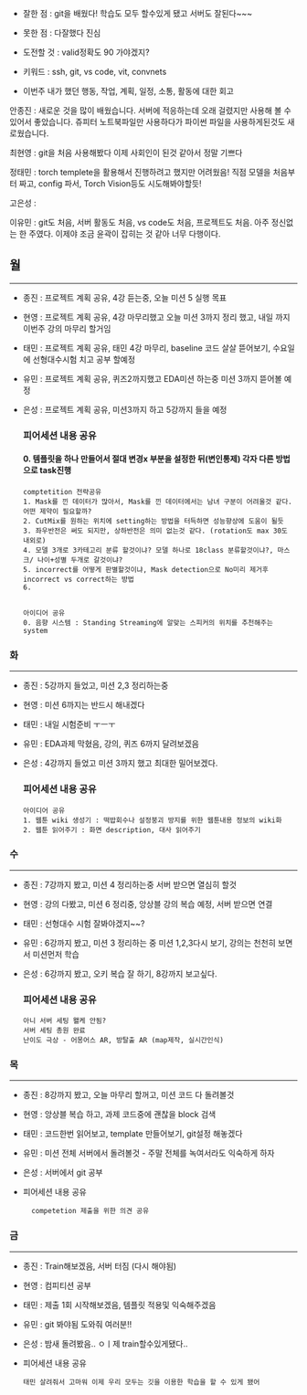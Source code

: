 - 잘한 점 : git을 배웠다! 학습도 모두 할수있게 됐고 서버도 잘된다~~~

- 못한 점 : 다잘했다 진심
    
- 도전할 것 : valid정확도 90 가야겠지?

- 키워드 : ssh, git, vs code, vit, convnets

- 이번주 내가 했던 행동, 작업, 계획, 일정, 소통, 활동에 대한 회고

안종진 : 새로운 것을 많이 배웠습니다. 서버에 적응하는데 오래 걸렸지만 사용해 볼 수 있어서 좋았습니다. 쥬피터 노트북파일만 사용하다가 파이썬 파일을 사용하게된것도 새로웠습니다. 

최현영 : git을 처음 사용해봤다 이제 사회인이 된것 같아서 정말 기쁘다

정태민 : torch templete을 활용해서 진행하려고 했지만 어려웠음! 직점 모델을 처음부터 짜고, config 파서, Torch Vision등도 시도해봐야할듯!

고은성 : 

이유민 : git도 처음, 서버 활동도 처음, vs code도 처음, 프로젝트도 처음. 아주 정신없는 한 주였다. 이제야 조금 윤곽이 잡히는 것 같아 너무 다행이다.

## 월

---

- 종진 : 프로젝트 계획 공유, 4강 듣는중, 오늘 미션 5 실행 목표
- 현영 : 프로젝트 계획 공유, 4강 마무리했고 오늘 미션 3까지 정리 했고, 내일 까지 이번주 강의 마무리 할거임
- 태민 : 프로젝트 계획 공유, 태민 4강 마무리, baseline 코드 살살 뜯어보기, 수요일에 선형대수시험 치고 공부 할예정
- 유민 : 프로젝트 계획 공유, 퀴즈2까지했고 EDA미션 하는중 미션 3까지 뜯어볼 예정
- 은성 : 프로젝트 계획 공유, 미션3까지 하고 5강까지 들을 예정

  ### 피어세션 내용 공유
  #### 0. 템플릿을 하나 만들어서 절대 변경x 부분을 설정한 뒤(변인통제) 각자 다른 방법으로 task진행
  
      comptetition 전략공유 
      1. Mask를 낀 데이터가 많아서, Mask를 낀 데이터에서는 남녀 구분이 어려울것 같다. 어떤 제약이 필요할까?
      2. CutMix를 원하는 위치에 setting하는 방법을 터득하면 성능향상에 도움이 될듯
      3. 좌우반전은 써도 되지만, 상하반전은 의미 없는것 같다. (rotation도 max 30도 내외로)
      4. 모델 3개로 3카테고리 분류 할것이냐? 모델 하나로 18class 분류할것이냐?, 마스크/ 나이+성별 두개로 갈것이냐?
      5. incorrect를 어떻게 판별할것이냐, Mask detection으로 No미리 제거후 incorrect vs correct하는 방법
      6. 
       
  
      아이디어 공유
      0. 음향 시스템 : Standing Streaming에 알맞는 스피커의 위치를 추천해주는 system
      
  

### 화

---

- 종진 : 5강까지 들었고, 미션 2,3 정리하는중
- 현영 : 미션 6까지는 반드시 해내겠다
- 태민 : 내일 시험준비 ㅜㅡㅜ
- 유민 : EDA과제 막혔음, 강의, 퀴즈 6까지 달려보겠음
- 은성 : 4강까지 들었고 미션 3까지 했고 최대한 밀어보겠다.

  ### 피어세션 내용 공유
  
      아이디어 공유
      1. 웹툰 wiki 생성기 : 떡밥회수나 설정붕괴 방지를 위한 웹툰내용 정보의 wiki화
      2. 웹툰 읽어주기 : 화면 description, 대사 읽어주기

### 수

---

- 종진 : 7강까지 봤고, 미션 4 정리하는중 서버 받으면 열심히 할것
- 현영 : 강의 다봤고, 미션 6 정리중, 앙상블 강의 복습 예정, 서버 받으면 연결
- 태민 : 선형대수 시험 잘봐야겠지~~?
- 유민 : 6강까지 봤고, 미션 3 정리하는 중 미션 1,2,3다시 보기, 강의는 천천히 보면서 미션먼저 학습 
- 은성 : 6강까지 봤고, 오키 복습 잘 하기, 8강까지 보고싶다.

  ### 피어세션 내용 공유

      아니 서버 세팅 왤케 안됨?
      서버 세팅 총원 완료
      난이도 극상 - 어몽어스 AR, 방탈출 AR (map제작, 실시간인식)

### 목

---

- 종진 : 8강까지 봤고, 오늘 마무리 할꺼고, 미션 코드 다 돌려볼것
- 현영 : 앙상블 복습 하고, 과제 코드중에 괜찮을 block 검색
- 태민 : 코드한번 읽어보고, template 만들어보기, git설정 해놓겠다
- 유민 : 미션 전체 서버에서 돌려볼것 - 주말 전체를 녹여서라도 익숙하게 하자
- 은성 : 서버에서 git 공부

- 피어세션 내용 공유

        competetion 제출을 위한 의견 공유
### 금

---

- 종진 : Train해보겠음, 서버 터짐 (다시 해야됨)
- 현영 : 컴피티션 공부
- 태민 : 제출 1회 시작해보겠음, 템플릿 적용및 익숙해주겠음
- 유민 : git 봐야됨 도와줘 여러분!!
- 은성 : 밤새 돌려봤음.. ㅇㅣ제 train할수있게됐다..

- 피어세션 내용 공유

      태민 살려줘서 고마워 이제 우리 모두는 깃을 이용한 학습을 할 수 있게 됐어

